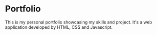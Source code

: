 # Portfolio
This is my personal portfolio showcasing my skills and project. It's a web application developed by HTML, CSS and Javascript.
